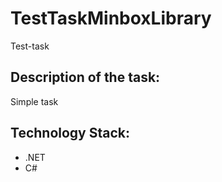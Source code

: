 # TestTaskMinboxLibrary
Test-task
## Description of the task:
Simple task

## Technology Stack:
* .NET
* C#
